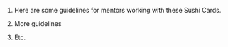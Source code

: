 1. Here are some guidelines for mentors working with these Sushi Cards.

2. More guidelines

3. Etc.



